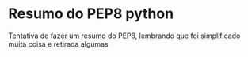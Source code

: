 # Resumo do PEP8 python

Tentativa de fazer um resumo do PEP8, lembrando que foi simplificado muita coisa e retirada algumas